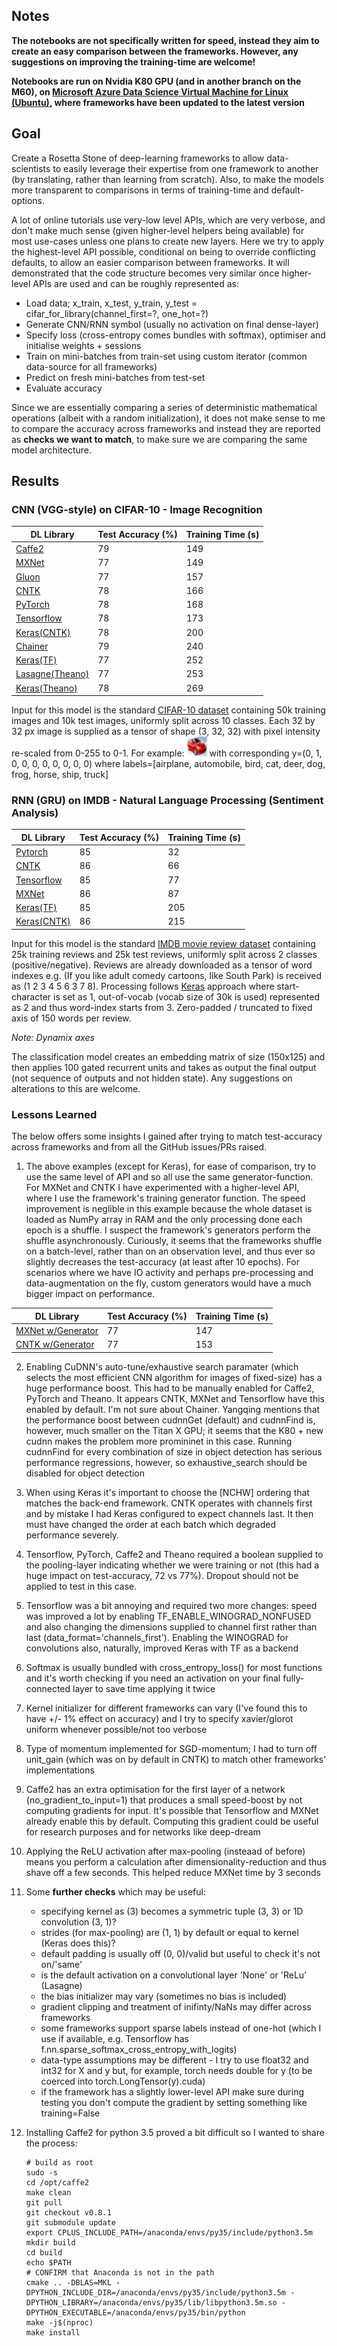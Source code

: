 ## Notes

**The notebooks are not specifically written for speed, instead they aim to create an easy comparison between the frameworks. However, any suggestions on improving the training-time are welcome!**

**Notebooks are run on Nvidia K80 GPU (and in another branch on the M60), on [Microsoft Azure Data Science Virtual Machine for Linux (Ubuntu)](https://azuremarketplace.microsoft.com/en-us/marketplace/apps/microsoft-ads.linux-data-science-vm-ubuntu?tab=Overview), where frameworks have been updated to the latest version**

## Goal

Create a Rosetta Stone of deep-learning frameworks to allow data-scientists to easily leverage their expertise from one framework to another (by translating, rather than learning from scratch). Also, to make the models more transparent to comparisons in terms of training-time and default-options.

A lot of online tutorials use very-low level APIs, which are very verbose, and don't make much sense (given higher-level helpers being available) for most use-cases unless one plans to create new layers. Here we try to apply the highest-level API possible, conditional on being to override conflicting defaults, to allow an easier comparison between frameworks. It will demonstrated that the code structure becomes very similar once higher-level APIs are used and can be roughly represented as:

- Load data; x_train, x_test, y_train, y_test = cifar_for_library(channel_first=?, one_hot=?)
- Generate CNN/RNN symbol (usually no activation on final dense-layer)
- Specify loss (cross-entropy comes bundles with softmax), optimiser and initialise weights + sessions
- Train on mini-batches from train-set using custom iterator (common data-source for all frameworks)
- Predict on fresh mini-batches from test-set
- Evaluate accuracy

Since we are essentially comparing a series of deterministic mathematical operations (albeit with a random initialization), it does not make sense to me to compare the accuracy across frameworks and instead they are reported as **checks we want to match**, to make sure we are comparing the same model architecture. 

## Results

### CNN (VGG-style) on CIFAR-10 - Image Recognition

| DL Library                               | Test Accuracy (%) | Training Time (s) |
| ---------------------------------------- | ----------------- | ----------------- |
| [Caffe2](Caffe2_CNN.ipynb)             | 79                | 149               | 
| [MXNet](MXNet_CNN.ipynb)      | 77                | 149               |   
| [Gluon](Gluon_CNN.ipynb)      | 77                | 157               |   
| [CNTK](CNTK_CNN.ipynb)           | 78                | 166              |  
| [PyTorch](PyTorch_CNN.ipynb) | 78                | 168              |    
| [Tensorflow](Tensorflow_CNN.ipynb) | 78                | 173               |
| [Keras(CNTK)](Keras_CNTK_CNN.ipynb) | 78          | 200               |
| [Chainer](Chainer_CNN.ipynb)   | 79                | 240               |
| [Keras(TF)](Keras_TF_CNN.ipynb) | 77                | 252               |
| [Lasagne(Theano)](Theano_Lasagne_CNN.ipynb) | 77                | 253               |                 
| [Keras(Theano)](Keras_Theano_CNN.ipynb) | 78          | 269               |

Input for this model is the standard [CIFAR-10 dataset](http://www.cs.toronto.edu/~kriz/cifar.html) containing 50k training images and 10k test images, uniformly split across 10 classes. Each 32 by 32 px image is supplied as a tensor of shape (3, 32, 32) with pixel intensity re-scaled from 0-255 to 0-1. For example: ![automobile](common/automobile10.PNG) with corresponding y=(0, 1, 0, 0, 0, 0, 0, 0, 0, 0) where labels=[airplane, automobile, bird, cat, deer, dog, frog, horse, ship, truck]

### RNN (GRU) on IMDB - Natural Language Processing (Sentiment Analysis)

| DL Library                               | Test Accuracy (%) | Training Time (s) |
| ---------------------------------------- | ----------------- | ----------------- |
| [Pytorch](https://github.com/ilkarman/DeepLearningFrameworks/blob/lstm/PyTorch_RNN.ipynb)      | 85                | 32               |  
| [CNTK](https://github.com/ilkarman/DeepLearningFrameworks/blob/lstm/CNTK_RNN.ipynb)             | 86                | 66               | 
| [Tensorflow](https://github.com/ilkarman/DeepLearningFrameworks/blob/lstm/Tensorflow_RNN.ipynb)      | 85                | 77               |   
| [MXNet](https://github.com/ilkarman/DeepLearningFrameworks/blob/lstm/MXNet_RNN.ipynb)      | 86                | 87               |  
| [Keras(TF)](https://github.com/ilkarman/DeepLearningFrameworks/blob/lstm/Keras_TF_RNN.ipynb)             | 85                | 205               | 
| [Keras(CNTK)](https://github.com/ilkarman/DeepLearningFrameworks/blob/lstm/Keras_CNTK_RNN.ipynb)             | 86                | 215               | 

Input for this model is the standard [IMDB movie review dataset](http://ai.stanford.edu/~amaas/data/sentiment/) containing 25k training reviews and 25k test reviews, uniformly split across 2 classes (positive/negative). Reviews are already downloaded as a tensor of word indexes e.g. (If you like adult comedy cartoons, like South Park) is received as (1 2 3 4 5 6 3 7 8). Processing follows [Keras](https://github.com/fchollet/keras/blob/master/keras/datasets/imdb.py) approach where start-character is set as 1, out-of-vocab (vocab size of 30k is used) represented as 2 and thus word-index starts from 3. Zero-padded / truncated to fixed axis of 150 words per review.

*Note: Dynamix axes*

The classification model creates an embedding matrix of size (150x125) and then applies 100 gated recurrent units and takes as output the final output (not sequence of outputs and not hidden state). Any suggestions on alterations to this are welcome.

### Lessons Learned

The below offers some insights I gained after trying to match test-accuracy across frameworks and from all the GitHub issues/PRs raised.

1. The above examples (except for Keras), for ease of comparison, try to use the same level of API and so all use the same generator-function. For MXNet and CNTK I have experimented with a higher-level API, where I use the framework's training generator function. The speed improvement is neglible in this example because the whole dataset is loaded as NumPy array in RAM and the only processing done each epoch is a shuffle. I suspect the framework's generators perform the shuffle asynchronously. Curiously, it seems that the frameworks shuffle on a batch-level, rather than on an observation level, and thus ever so slightly decreases the test-accuracy (at least after 10 epochs). For scenarios where we have IO activity and perhaps pre-processing and data-augmentation on the fly, custom generators would have a much bigger impact on performance.


| DL Library                               | Test Accuracy (%) | Training Time (s) |
| ---------------------------------------- | ----------------- | ----------------- |
| [MXNet w/Generator](MXNet_CNN_highAPI.ipynb) | 77                | 147               |
| [CNTK w/Generator](CNTK_CNN_highAPI.ipynb) | 77                | 153               |

2. Enabling CuDNN's auto-tune/exhaustive search paramater (which selects the most efficient CNN algorithm for images of fixed-size) has a huge performance boost. This had to be manually enabled for Caffe2, PyTorch and Theano. It appears CNTK, MXNet and Tensorflow have this enabled by default. I'm not sure about Chainer. Yangqing mentions that the performance boost between cudnnGet (default) and cudnnFind is, however, much smaller on the Titan X GPU; it seems that the K80 + new cudnn makes the problem more promininet in this case. Running cudnnFind for every combination of size in object detection has serious performance regressions, however, so exhaustive_search should be disabled for object detection

3. When using Keras it's important to choose the [NCHW] ordering that matches the back-end framework. CNTK operates with channels first and by mistake I had Keras configured to expect channels last. It then must have changed the order at each batch which degraded performance severely.

4. Tensorflow, PyTorch, Caffe2 and Theano required a boolean supplied to the pooling-layer indicating whether we were training or not (this had a huge impact on test-accuracy, 72 vs 77%). Dropout should not be applied to test in this case.

5. Tensorflow was a bit annoying and required two more changes: speed was improved a lot by enabling TF_ENABLE_WINOGRAD_NONFUSED and also changing the dimensions supplied to channel first rather than last (data_format='channels_first'). Enabling the WINOGRAD for convolutions also, naturally, improved Keras with TF as a backend

6. Softmax is usually bundled with cross_entropy_loss() for most functions and it's worth checking if you need an activation on your final fully-connected layer to save time applying it twice

7. Kernel initializer for different frameworks can vary (I've found this to have +/- 1% effect on accuracy) and I try to specify xavier/glorot uniform whenever possible/not too verbose

8. Type of momentum implemented for SGD-momentum; I had to turn off unit_gain (which was on by default in CNTK) to match other frameworks' implementations

9. Caffe2 has an extra optimisation for the first layer of a network (no_gradient_to_input=1) that produces a small speed-boost by not computing gradients for input. It's possible that Tensorflow and MXNet already enable this by default. Computing this gradient could be useful for research purposes and for networks like deep-dream

10. Applying the ReLU activation after max-pooling (insteaad of before) means you perform a calculation after dimensionality-reduction and thus shave off a few seconds. This helped reduce MXNet time by 3 seconds

11. Some **further checks** which may be useful: 
	* specifying kernel as (3) becomes a symmetric tuple (3, 3) or 1D convolution (3, 1)?
	* strides (for max-pooling) are (1, 1) by default or equal to kernel (Keras does this)? 
	* default padding is usually off (0, 0)/valid but useful to check it's not on/'same'
	* is the default activation on a convolutional layer 'None' or 'ReLu' (Lasagne)
	* the bias initializer may vary (sometimes no bias is included)
	* gradient clipping and treatment of inifinty/NaNs may differ across frameworks
	* some frameworks support sparse labels instead of one-hot (which I use if available, e.g. Tensorflow has f.nn.sparse_softmax_cross_entropy_with_logits)
	* data-type assumptions may be different - I try to use float32 and int32 for X and y but, for example, torch needs double for y (to be coerced into torch.LongTensor(y).cuda)
	* if the framework has a slightly lower-level API make sure during testing you don't compute the gradient by setting something like training=False

12. Installing Caffe2 for python 3.5 proved a bit difficult so I wanted to share the process:
	```
	# build as root
	sudo -s
	cd /opt/caffe2
	make clean
	git pull
	git checkout v0.8.1
	git submodule update
	export CPLUS_INCLUDE_PATH=/anaconda/envs/py35/include/python3.5m
	mkdir build
	cd build
	echo $PATH
	# CONFIRM that Anaconda is not in the path
	cmake .. -DBLAS=MKL -DPYTHON_INCLUDE_DIR=/anaconda/envs/py35/include/python3.5m -DPYTHON_LIBRARY=/anaconda/envs/py35/lib/libpython3.5m.so -DPYTHON_EXECUTABLE=/anaconda/envs/py35/bin/python
	make -j$(nproc)
	make install
	```